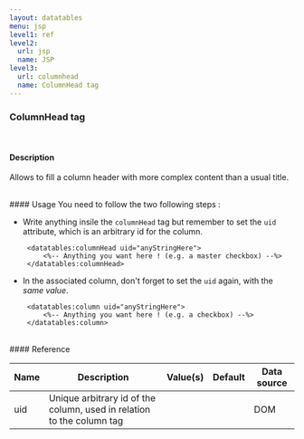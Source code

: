 ```yaml
---
layout: datatables
menu: jsp
level1: ref
level2:
  url: jsp
  name: JSP
level3:
  url: columnhead
  name: ColumnHead tag
---
```


### ColumnHead tag
<br />

#### Description
Allows to fill a column header with more complex content than a usual title.

<br />
#### Usage
You need to follow the two following steps :

 * Write anything insile the `columnHead` tag but remember to set the `uid` attribute, which is an arbitrary id for the column. 

    	<datatables:columnHead uid="anyStringHere">
    		<%-- Anything you want here ! (e.g. a master checkbox) --%>
    	</datatables:columnHead>


 * In the associated column, don\'t forget to set the <code>uid</code> again, with the *same value*.

    	<datatables:column uid="anyStringHere">
	    	<%-- Anything you want here ! (e.g. a checkbox) --%>
	    </datatables:column>

    
<br />
#### Reference

<table id="tableReference" class="table table-striped table-bordered">
  <thead>
    <tr>
      <th>Name</th>
      <th>Description</th>
      <th>Value(s)</th>
      <th>Default</th>
      <th>Data source</th>
    </tr>
  </thead>
  <tbody>
  <tr>
    <td>uid</td>
    <td>Unique arbitrary id of the column, used in relation to the column tag</td>
    <td></td>
    <td></td>
    <td>DOM</td>
  </tr>
  </tbody>
</table>

<link rel="stylesheet" href="//ajax.aspnetcdn.com/ajax/jquery.dataTables/1.9.4/css/jquery.dataTables.css" />
<script src="http://ajax.aspnetcdn.com/ajax/jquery.dataTables/1.9.4/jquery.dataTables.min.js">
</script>
<script src="/assets/js/site_reference.js">
</script>